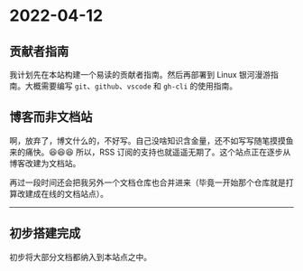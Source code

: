 # 2022-04-12

## 贡献者指南

我计划先在本站构建一个易读的贡献者指南。然后再部署到 Linux 银河漫游指南。大概需要编写 `git`、`github`、`vscode` 和 `gh-cli` 的使用指南。

## 博客而非文档站

啊，放弃了，博文什么的，不好写。自己没啥知识含金量，还不如写写随笔摸摸鱼来的痛快。😆😆😆 所以，RSS 订阅的支持也就遥遥无期了。这个站点正在逐步从博客改建为文档站。

再过一段时间还会把我另外一个文档仓库也合并进来（毕竟一开始那个仓库就是打算改建成在线的文档站点）。

----

## 初步搭建完成

初步将大部分文档都纳入到本站点之中。